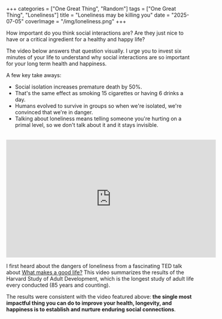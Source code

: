 +++
categories = ["One Great Thing", "Random"]
tags = ["One Great Thing", "Loneliness"]
title = "Loneliness may be killing you"
date = "2025-07-05"
coverImage = "/img/loneliness.png"
+++

How important do you think social interactions are? Are they just nice to have or a critical ingredient for a healthy and happy life?

<!--more-->

The video below answers that question visually. I urge you to invest six minutes of your life to understand why social interactions are so important for your long term health and happiness.

A few key take aways:
- Social isolation increases premature death by 50%.
- That's the same effect as smoking 15 cigarettes or having 6 drinks a day.
- Humans evolved to survive in groups so when we're isolated, we're convinced that we're in danger.
- Talking about loneliness means telling someone you're hurting on a primal level, so we don't talk about it and it stays invisible.

<br>

<iframe width="560" height="315" src="https://www.youtube.com/embed/h7w339vE2F8?si=mm_s_BxCXOEG0Lpp" title="YouTube video player" frameborder="0" allow="accelerometer; autoplay; clipboard-write; encrypted-media; gyroscope; picture-in-picture; web-share" referrerpolicy="strict-origin-when-cross-origin" allowfullscreen></iframe>

I first heard about the dangers of loneliness from a fascinating TED talk about <a target="_blank" href="https://www.youtube.com/watch?v=8KkKuTCFvzI">What makes a good life?</a> This video summarizes the results of the Harvard Study of Adult Development, which is the longest study of adult life every conducted (85 years and counting).

The results were consistent with the video featured above: **the single most impactful thing you can do to improve your health, longevity, and happiness is to establish and nurture enduring social connections**.
